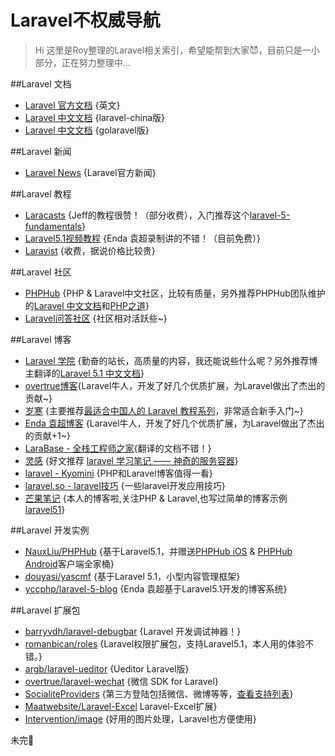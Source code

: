 # Laravel不权威导航

> Hi 这里是Roy整理的Laravel相关索引，希望能帮到大家:smiling_imp:，目前只是一小部分，正在努力整理中...

##Laravel 文档

 - [Laravel 官方文档](http://laravel.com/)       {英文}
 - [Laravel 中文文档](http://laravel-china.org/) {laravel-china版} 
 - [Laravel 中文文档](http://laravel-china.org/) {golaravel版}  

##Laravel 新闻
 - [Laravel News](https://laravel-news.com/) {Laravel官方新闻}  
 
##Laravel 教程

 - [Laracasts](https://laracasts.com) {Jeff的教程很赞！（部分收费），入门推荐这个[laravel-5-fundamentals](https://laracasts.com/series/laravel-5-fundamentals)}
 - [Laravel5.1视频教程](http://www.phpyc.com/search/tag/44)   {Enda 袁超录制讲的不错！（目前免费）} 
 - [Laravist](https://laravist.com/) {收费，据说价格比较贵}
 
##Laravel 社区 
 - [PHPHub](https://phphub.org/) {PHP & Laravel中文社区，比较有质量，另外推荐PHPHub团队维护的[Laravel 中文文档](http://laravel-china.org/)和[PHP之道](http://laravel-china.github.io/php-the-right-way/)} 
 - [Laravel问答社区](http://wenda.golaravel.com/) {社区相对活跃些~}
 
##Laravel 博客
 - [Laravel 学院](http://laravelacademy.org/) {勤奋的站长，高质量的内容，我还能说些什么呢？另外推荐博主翻译的[Laravel 5.1 中文文档](http://laravelacademy.org/laravel-docs-5_1)} 
 - [overtrue博客](http://overtrue.me/){Laravel牛人，开发了好几个优质扩展，为Laravel做出了杰出的贡献~}
 - [岁寒](https://lvwenhan.com) {主要推荐[最适合中国人的 Laravel 教程系列](https://lvwenhan.com/laravel/432.html)，非常适合新手入门~}
 - [Enda 袁超博客](http://www.phpyc.com/) {Laravel牛人，开发了好几个优质扩展，为Laravel做出了杰出的贡献+1~}
 - [LaraBase - 全栈工程师之家](http://laravelbase.com/){翻译的文档不错！}
 - [灵感](https://www.insp.top/) {好文推荐 [laravel 学习笔记 —— 神奇的服务容器](https://www.insp.top/article/learn-laravel-container)}
 - [laravel - Kyomini](http://www.kyomini.com/) {PHP和Laravel博客值得一看}
 - [laravel.so - laravel技巧](http://laravel.so/) {一些laravel开发应用技巧}
 - [芒果笔记](http://note.mango.im/) {本人的博客啦,关注PHP & Laravel,也写过简单的博客示例[laravel51](https://github.com/mangoim/laravel51)}

##Laravel 开发实例
 - [NauxLiu/PHPHub](https://github.com/NauxLiu/phphub-server) {基于Laravel5.1，并赠送[PHPHub iOS](https://github.com/Aufree/phphub-ios) & [PHPHub Android](https://github.com/CycloneAxe/phphub-android)客户端全家桶}    
 - [douyasi/yascmf](https://github.com/douyasi/yascmf) {基于Laravel 5.1，小型内容管理框架}
 - [yccphp/laravel-5-blog](https://github.com/yccphp/laravel-5-blog) {Enda 袁超基于Laravel5.1开发的博客系统} 
 
##Laravel 扩展包
 - [barryvdh/laravel-debugbar](https://github.com/barryvdh/laravel-debugbar) {Laravel 开发调试神器！}
 - [romanbican/roles](https://github.com/romanbican/roles) {Laravel权限扩展包，支持Laravel5.1，本人用的体验不错。}
 - [argb/laravel-ueditor](https://github.com/argb/laravel-ueditor) {Ueditor Laravel版}
 - [overtrue/laravel-wechat](https://github.com/overtrue/laravel-wechat) {微信 SDK for Laravel}
 - [SocialiteProviders](https://github.com/SocialiteProviders) {第三方登陆包括微信、微博等等，[查看支持列表](http://socialiteproviders.github.io/)}
 - [Maatwebsite/Laravel-Excel](https://github.com/Maatwebsite/Laravel-Excel) Laravel-Excel扩展}
 - [Intervention/image](https://github.com/Intervention/image) {好用的图片处理，Laravel也方便使用} 
 
未完:dog:




